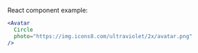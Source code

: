 React component example:

```jsx
<Avatar
  Circle
  photo="https://img.icons8.com/ultraviolet/2x/avatar.png"
/>
```
